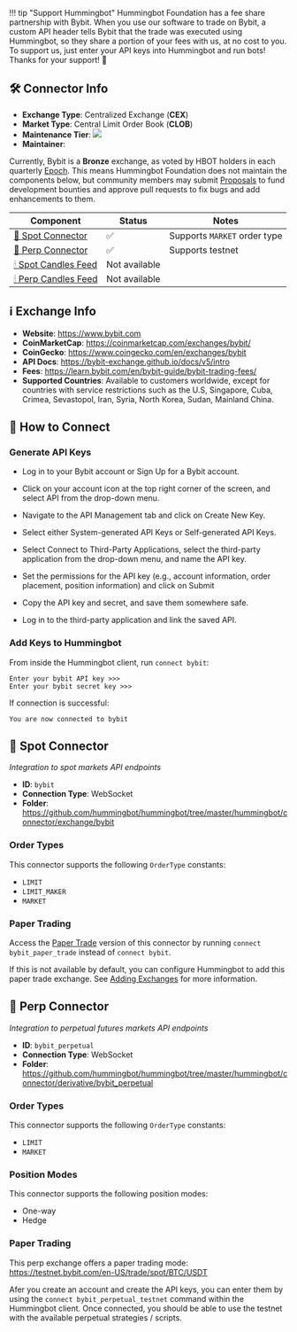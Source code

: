 !!! tip "Support Hummingbot"
    Hummingbot Foundation has a fee share partnership with Bybit. When you use our software to trade on Bybit, a custom API header tells Bybit that the trade was executed using Hummingbot, so they share a portion of your fees with us, at no cost to you. To support us, just enter your API keys into Hummingbot and run bots! Thanks for your support! 🙏

## 🛠 Connector Info

- **Exchange Type**: Centralized Exchange (**CEX**)
- **Market Type**: Central Limit Order Book (**CLOB**)
- **Maintenance Tier**: ![](https://img.shields.io/static/v1?label=Hummingbot&message=BRONZE&color=green)
- **Maintainer**: 

Currently, Bybit is a **Bronze** exchange, as voted by HBOT holders in each quarterly [Epoch](/governance/epochs). This means Hummingbot Foundation does not maintain the components below, but community members may submit [Proposals](/governance/proposals) to fund development bounties and approve pull requests to fix bugs and add enhancements to them.

| Component | Status | Notes | 
| --------- | ------ | ----- |
| [🔀 Spot Connector](#spot-connector) | ✅ | Supports `MARKET` order type
| [🔀 Perp Connector](#perp-connector) | ✅ | Supports testnet
| [🕯 Spot Candles Feed](#spot-candles-feed) | Not available | 
| [🕯 Perp Candles Feed](#perp-candles-feed) | Not available | 

## ℹ️ Exchange Info

- **Website**: <https://www.bybit.com>
- **CoinMarketCap**: <https://coinmarketcap.com/exchanges/bybit/>
- **CoinGecko**: <https://www.coingecko.com/en/exchanges/bybit>
- **API Docs**: <https://bybit-exchange.github.io/docs/v5/intro>
- **Fees**: <https://learn.bybit.com/en/bybit-guide/bybit-trading-fees/>
- **Supported Countries**: Available to customers worldwide, except for countries with service restrictions such as the U.S, Singapore, Cuba, Crimea, Sevastopol, Iran, Syria, North Korea, Sudan, Mainland China.

## 🔑 How to Connect

### Generate API Keys

- Log in to your Bybit account or Sign Up for a Bybit account.

- Click on your account icon at the top right corner of the screen, and select API from the drop-down menu.

- Navigate to the API Management tab and click on Create New Key.

- Select either System-generated API Keys or Self-generated API Keys.

- Select Connect to Third-Party Applications, select the third-party application from the drop-down menu, and name the API key.

- Set the permissions for the API key (e.g., account information, order placement, position information) and click on Submit

- Copy the API key and secret, and save them somewhere safe.

- Log in to the third-party application and link the saved API. 

### Add Keys to Hummingbot

From inside the Hummingbot client, run `connect bybit`:

```
Enter your bybit API key >>>
Enter your bybit secret key >>>
```

If connection is successful:

```
You are now connected to bybit
```


## 🔀 Spot Connector
*Integration to spot markets API endpoints*

- **ID**: `bybit`
- **Connection Type**: WebSocket
- **Folder**: <https://github.com/hummingbot/hummingbot/tree/master/hummingbot/connector/exchange/bybit>

### Order Types

This connector supports the following `OrderType` constants:

- `LIMIT`
- `LIMIT_MAKER`
- `MARKET`

### Paper Trading

Access the [Paper Trade](/global-configs/paper-trade/) version of this connector by running `connect bybit_paper_trade` instead of `connect bybit`.

If this is not available by default, you can configure Hummingbot to add this paper trade exchange. See [Adding Exchanges](/global-configs/paper-trade/#adding-exchanges) for more information.

## 🔀 Perp Connector
*Integration to perpetual futures markets API endpoints*

- **ID**: `bybit_perpetual`
- **Connection Type**: WebSocket
- **Folder**: <https://github.com/hummingbot/hummingbot/tree/master/hummingbot/connector/derivative/bybit_perpetual>

### Order Types

This connector supports the following `OrderType` constants:

- `LIMIT`
- `MARKET`

### Position Modes

This connector supports the following position modes:

- One-way
- Hedge

### Paper Trading

This perp exchange offers a paper trading mode: <https://testnet.bybit.com/en-US/trade/spot/BTC/USDT>

Afer you create an account and create the API keys, you can enter them by using the `connect bybit_perpetual_testnet` command within the Hummingbot client. Once connected, you should be able to use the testnet with the available perpetual strategies / scripts. 

